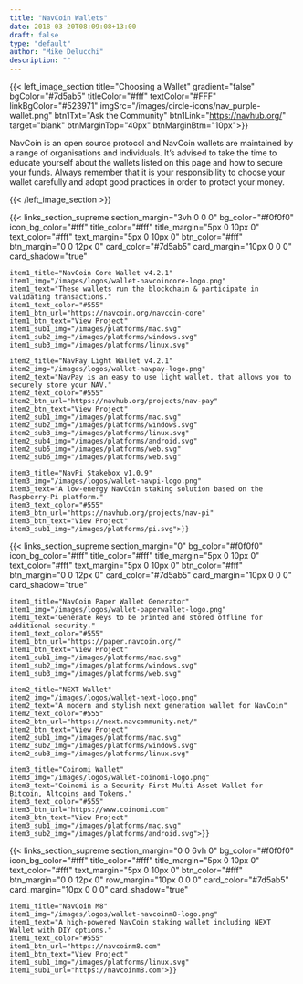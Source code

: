 ```yaml
---
title: "NavCoin Wallets"
date: 2018-03-20T08:09:08+13:00
draft: false
type: "default"
author: "Mike Delucchi"
description: ""
---
```

{{< left_image_section
    title="Choosing a Wallet"
    gradient="false"
    bgColor="#7d5ab5"
    titleColor="#fff"
    textColor="#FFF"
    linkBgColor="#523971"
    imgSrc="/images/circle-icons/nav_purple-wallet.png"
    btn1Txt="Ask the Community"
    btn1Link="https://navhub.org/"
    target="blank"
    btnMarginTop="40px"
    btnMarginBtm="10px">}}
    <p>NavCoin is an open source protocol and NavCoin wallets are maintained by a range of organisations and individuals.
    It’s advised to take the time to educate yourself about the wallets listed on this page and how to secure your funds.
    Always remember that it is your responsibility to choose your wallet carefully and adopt good practices in order to protect your money.</p>
{{< /left_image_section >}}

{{< links_section_supreme
    section_margin="3vh 0 0 0"
    bg_color="#f0f0f0"
    icon_bg_color="#fff"
    title_color="#fff"
    title_margin="5px 0 10px 0"
    text_color="#fff"
    text_margin="5px 0 10px 0"
    btn_color="#fff"
    btn_margin="0 0 12px 0"
    card_color="#7d5ab5"
    card_margin="10px 0 0 0"
    card_shadow="true"
    
    item1_title="NavCoin Core Wallet v4.2.1"
    item1_img="/images/logos/wallet-navcoincore-logo.png"
    item1_text="These wallets run the blockchain & participate in validating transactions."
    item1_text_color="#555"
    item1_btn_url="https://navcoin.org/navcoin-core"
    item1_btn_text="View Project"
    item1_sub1_img="/images/platforms/mac.svg"
    item1_sub2_img="/images/platforms/windows.svg"
    item1_sub3_img="/images/platforms/linux.svg"
    
    item2_title="NavPay Light Wallet v4.2.1"
    item2_img="/images/logos/wallet-navpay-logo.png"
    item2_text="NavPay is an easy to use light wallet, that allows you to securely store your NAV."
    item2_text_color="#555"
    item2_btn_url="https://navhub.org/projects/nav-pay"
    item2_btn_text="View Project"
    item2_sub1_img="/images/platforms/mac.svg"
    item2_sub2_img="/images/platforms/windows.svg"
    item2_sub3_img="/images/platforms/linux.svg"
    item2_sub4_img="/images/platforms/android.svg"
    item2_sub5_img="/images/platforms/web.svg"
    item2_sub6_img="/images/platforms/web.svg"
    
    item3_title="NavPi Stakebox v1.0.9"
    item3_img="/images/logos/wallet-navpi-logo.png"
    item3_text="A low-energy NavCoin staking solution based on the Raspberry-Pi platform."
    item3_text_color="#555"
    item3_btn_url="https://navhub.org/projects/nav-pi"
    item3_btn_text="View Project"
    item3_sub1_img="/images/platforms/pi.svg">}}

{{< links_section_supreme
    section_margin="0"
    bg_color="#f0f0f0"
    icon_bg_color="#fff"
    title_color="#fff"
    title_margin="5px 0 10px 0"
    text_color="#fff"
    text_margin="5px 0 10px 0"
    btn_color="#fff"
    btn_margin="0 0 12px 0"
    card_color="#7d5ab5"
    card_margin="10px 0 0 0"
    card_shadow="true"
    
    item1_title="NavCoin Paper Wallet Generator"
    item1_img="/images/logos/wallet-paperwallet-logo.png"
    item1_text="Generate keys to be printed and stored offline for additional security."
    item1_text_color="#555"
    item1_btn_url="https://paper.navcoin.org/"
    item1_btn_text="View Project"
    item1_sub1_img="/images/platforms/mac.svg"
    item1_sub2_img="/images/platforms/windows.svg"
    item1_sub3_img="/images/platforms/web.svg"

    item2_title="NEXT Wallet"
    item2_img="/images/logos/wallet-next-logo.png"
    item2_text="A modern and stylish next generation wallet for NavCoin"
    item2_text_color="#555"
    item2_btn_url="https://next.navcommunity.net/"
    item2_btn_text="View Project"
    item2_sub1_img="/images/platforms/mac.svg"
    item2_sub2_img="/images/platforms/windows.svg"
    item2_sub3_img="/images/platforms/linux.svg"
    
    item3_title="Coinomi Wallet"
    item3_img="/images/logos/wallet-coinomi-logo.png"
    item3_text="Coinomi is a Security-First Multi-Asset Wallet for Bitcoin, Altcoins and Tokens."
    item3_text_color="#555"
    item3_btn_url="https://www.coinomi.com"
    item3_btn_text="View Project"
    item3_sub1_img="/images/platforms/mac.svg"
    item3_sub2_img="/images/platforms/android.svg">}}

{{< links_section_supreme
    section_margin="0 0 6vh 0"
    bg_color="#f0f0f0"
    icon_bg_color="#fff"
    title_color="#fff"
    title_margin="5px 0 10px 0"
    text_color="#fff"
    text_margin="5px 0 10px 0"
    btn_color="#fff"
    btn_margin="0 0 12px 0"
    row_margin="10px 0 0 0"
    card_color="#7d5ab5"
    card_margin="10px 0 0 0"
    card_shadow="true"
    
    item1_title="NavCoin M8"
    item1_img="/images/logos/wallet-navcoinm8-logo.png"
    item1_text="A high-powered NavCoin staking wallet including NEXT Wallet with DIY options."
    item1_text_color="#555"
    item1_btn_url="https://navcoinm8.com"
    item1_btn_text="View Project"
    item1_sub1_img="/images/platforms/linux.svg"
    item1_sub1_url="https://navcoinm8.com">}}


